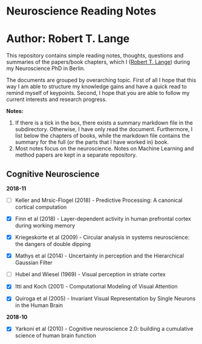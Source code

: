 # Neuroscience Reading Notes
# Author: Robert T. Lange

This repository contains simple reading notes, thoughts, questions and summaries of the papers/book chapters, which I ([Robert T. Lange](www.rob-lange.com)) during my Neuroscience PhD in Berlin.

The documents are grouped by overarching topic. First of all I hope that this way I am able to structure my knowledge gains and have a quick read to remind myself of keypoints. Second, I hope that you are able to follow my current interests and research progress.

**Notes:**

1. If there is a tick in the box, there exists a summary markdown file in the subdirectory. Otherwise, I have only read the document. Furthermore, I list below the chapters of books, while the markdown file contains the summary for the full (or the parts that I have worked in) book.
2. Most notes focus on the neuroscience. Notes on Machine Learning and method papers are kept in a separate repository.

## Cognitive Neuroscience

**2018-11**

* [ ] Keller and Mrsic-Flogel (2018) - Predictive Processing: A canonical cortical computation
* [x] Finn et al (2018) - Layer-dependent activity in human prefrontal cortex during working memory
* [x] Kriegeskorte et al (2009) - Circular analysis in systems neuroscience: the dangers of double dipping
* [x] Mathys et al (2014) - Uncertainty in perception and the Hierarchical Gaussian Filter
* [ ] Hubel and Wiesel (1969) - Visual perception in striate cortex
* [x] Itti and Koch (2001) - Computational Modeling of Visual Attention
* [x] Quiroga et al (2005) - Invariant Visual Representation by Single Neurons in the Human Brain


**2018-10**

* [x] Yarkoni et al (2010) - Cognitive neuroscience 2.0:
building a cumulative science of human brain function
